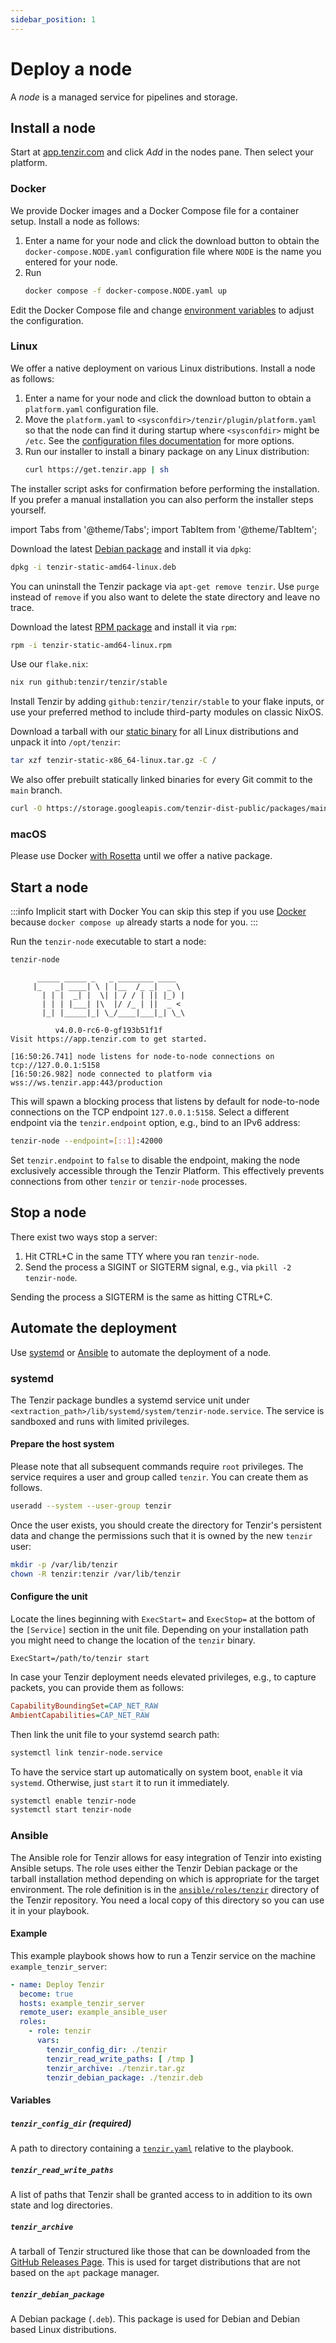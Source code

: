 ```yaml
---
sidebar_position: 1
---
```


# Deploy a node

A *node* is a managed service for pipelines and storage.

## Install a node

Start at [app.tenzir.com](https://app.tenzir.com) and click *Add* in the nodes
pane. Then select your platform.

### Docker

We provide Docker images and a Docker Compose file for a container setup.
Install a node as follows:

1. Enter a name for your node and click the download button to obtain the
   `docker-compose.NODE.yaml` configuration file where `NODE` is the name you
   entered for your node.
2. Run
   ```bash
   docker compose -f docker-compose.NODE.yaml up
   ```

Edit the Docker Compose file and change [environment
variables](../configuration.md#environment-variables) to adjust the
configuration.

### Linux

We offer a native deployment on various Linux distributions.
Install a node as follows:

1. Enter a name for your node and click the download button to obtain a
   `platform.yaml` configuration file.
2. Move the `platform.yaml` to `<sysconfdir>/tenzir/plugin/platform.yaml` so
   that the node can find it during startup where `<sysconfdir>` might be
   `/etc`. See the [configuration files
   documentation](../configuration.md#configuration-files) for more options.
3. Run our installer to install a binary package on any Linux distribution:
   ```bash
   curl https://get.tenzir.app | sh
   ```

The installer script asks for confirmation before performing the installation.
If you prefer a manual installation you can also perform the installer steps
yourself.

import Tabs from '@theme/Tabs';
import TabItem from '@theme/TabItem';

<Tabs>
<TabItem value="debian" label="Debian">

Download the latest [Debian package][tenzir-debian-package] and install it via
`dpkg`:

```bash
dpkg -i tenzir-static-amd64-linux.deb
```

You can uninstall the Tenzir package via `apt-get remove tenzir`. Use `purge`
instead of `remove` if you also want to delete the state directory and leave no
trace.

[tenzir-debian-package]: https://github.com/tenzir/tenzir/releases/latest/download/tenzir-static-amd64-linux.deb

</TabItem>
<TabItem value="rpm_based" label="RPM-based (RedHat, OpenSUSE, Fedora)">

Download the latest [RPM package][tenzir-rpm-package] and install it via
`rpm`:

```bash
rpm -i tenzir-static-amd64-linux.rpm
```

[tenzir-rpm-package]: https://github.com/tenzir/tenzir/releases/latest/download/tenzir-static-amd64-linux.rpm

</TabItem>
<TabItem value="nix" label="Nix">

Use our `flake.nix`:

```bash
nix run github:tenzir/tenzir/stable
```

Install Tenzir by adding `github:tenzir/tenzir/stable` to your flake inputs, or
use your preferred method to include third-party modules on classic NixOS.

</TabItem>
<TabItem value="any" label="Any">

Download a tarball with our [static binary][tenzir-tarball] for all Linux
distributions and unpack it into `/opt/tenzir`:

```bash
tar xzf tenzir-static-x86_64-linux.tar.gz -C /
```

[tenzir-tarball]: https://github.com/tenzir/tenzir/releases/latest/download/tenzir-static-x86_64-linux.tar.gz

We also offer prebuilt statically linked binaries for every Git commit to the
`main` branch.

```bash
curl -O https://storage.googleapis.com/tenzir-dist-public/packages/main/tarball/tenzir-static-main.gz
```

</TabItem>
</Tabs>

### macOS

Please use Docker [with
Rosetta](https://levelup.gitconnected.com/docker-on-apple-silicon-mac-how-to-run-x86-containers-with-rosetta-2-4a679913a0d5)
until we offer a native package.

## Start a node

:::info Implicit start with Docker
You can skip this step if you use [Docker](#docker) because `docker compose up`
already starts a node for you.
:::

Run the `tenzir-node` executable to start a node:

```bash
tenzir-node
```

```
      _____ _____ _   _ ________ ____
     |_   _| ____| \ | |__  /_ _|  _ \
       | | |  _| |  \| | / / | || |_) |
       | | | |___| |\  |/ /_ | ||  _ <
       |_| |_____|_| \_/____|___|_| \_\

          v4.0.0-rc6-0-gf193b51f1f
Visit https://app.tenzir.com to get started.

[16:50:26.741] node listens for node-to-node connections on tcp://127.0.0.1:5158
[16:50:26.982] node connected to platform via wss://ws.tenzir.app:443/production
```

This will spawn a blocking process that listens by default for node-to-node
connections on the TCP endpoint `127.0.0.1:5158`. Select a different endpoint
via the `tenzir.endpoint` option, e.g., bind to an IPv6 address:

```bash
tenzir-node --endpoint=[::1]:42000
```

Set `tenzir.endpoint` to `false` to disable the endpoint, making the node
exclusively accessible through the Tenzir Platform. This effectively prevents
connections from other `tenzir` or `tenzir-node` processes.

## Stop a node

There exist two ways stop a server:

1. Hit CTRL+C in the same TTY where you ran `tenzir-node`.
2. Send the process a SIGINT or SIGTERM signal, e.g., via
   `pkill -2 tenzir-node`.

Sending the process a SIGTERM is the same as hitting CTRL+C.

## Automate the deployment

Use [systemd](#systemd) or [Ansible](#ansible) to automate the deployment of a
node.

### systemd

The Tenzir package bundles a systemd service unit under
`<extraction_path>/lib/systemd/system/tenzir-node.service`. The service is
sandboxed and runs with limited privileges.

#### Prepare the host system

Please note that all subsequent commands require `root` privileges. The service
requires a user and group called `tenzir`. You can create them as follows.

```bash
useradd --system --user-group tenzir
```

Once the user exists, you should create the directory for Tenzir's persistent
data and change the permissions such that it is owned by the new `tenzir` user:

```bash
mkdir -p /var/lib/tenzir
chown -R tenzir:tenzir /var/lib/tenzir
```

#### Configure the unit

Locate the lines beginning with `ExecStart=` and `ExecStop=` at the bottom
of the `[Service]` section in the unit file. Depending on your installation path
you might need to change the location of the `tenzir` binary.

```
ExecStart=/path/to/tenzir start
```

In case your Tenzir deployment needs elevated privileges, e.g., to capture
packets, you can provide them as follows:

```ini
CapabilityBoundingSet=CAP_NET_RAW
AmbientCapabilities=CAP_NET_RAW
```

Then link the unit file to your systemd search path:

```bash
systemctl link tenzir-node.service
```

To have the service start up automatically on system boot, `enable` it via
`systemd`. Otherwise, just `start` it to run it immediately.

```bash
systemctl enable tenzir-node
systemctl start tenzir-node
```

### Ansible

The Ansible role for Tenzir allows for easy integration of Tenzir into
existing Ansible setups. The role uses either the Tenzir Debian package or
the tarball installation method depending on which is appropriate for the
target environment. The role definition is in the
[`ansible/roles/tenzir`][tenzir-repo-ansible] directory of the Tenzir
repository. You need a local copy of this directory so you can use it in your
playbook.

[tenzir-repo-ansible]: https://github.com/tenzir/tenzir/tree/main/ansible/roles/tenzir

#### Example

This example playbook shows how to run a Tenzir service on the machine
`example_tenzir_server`:

```yaml
- name: Deploy Tenzir
  become: true
  hosts: example_tenzir_server
  remote_user: example_ansible_user
  roles:
    - role: tenzir
      vars:
        tenzir_config_dir: ./tenzir
        tenzir_read_write_paths: [ /tmp ]
        tenzir_archive: ./tenzir.tar.gz
        tenzir_debian_package: ./tenzir.deb
```

#### Variables

##### `tenzir_config_dir` (required)

A path to directory containing a [`tenzir.yaml`](../configuration.md)
relative to the playbook.

##### `tenzir_read_write_paths`

A list of paths that Tenzir shall be granted access to in addition to its own
state and log directories.

##### `tenzir_archive`

A tarball of Tenzir structured like those that can be downloaded from the
[GitHub Releases Page](https://github.com/tenzir/tenzir/releases). This is used
for target distributions that are not based on the `apt` package manager.

##### `tenzir_debian_package`

A Debian package (`.deb`). This package is used for Debian and Debian based
Linux distributions.
